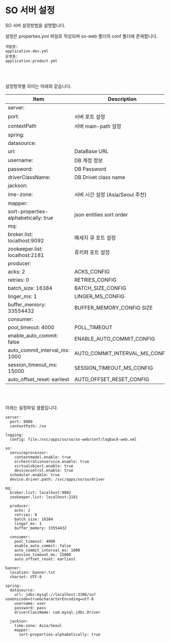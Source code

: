 # SO 서버 설정

SO 서버 설정방법을 설명합니다.

설정은 properties.yml 파일로 작성되며 so-web 폴더의 conf 폴더에 존재합니다.

```
개발용:
application-dev.yml
운영용:
application-product.yml
```
<br>
<br>

설정항목별 의미는 아래와 같습니다.


Item              | Description
----------------- | --------------------------
server: | 
port:        | 서버 포트 설정 
contextPath  | 서버 main-path 설정 
spring: | 
datasource: | 
url:      | DataBase URL
username: | DB 계정 정보
password: | DB Password
driverClassName: | DB Drivet class name
jackson: | 
ime-zone: | 서버 시간 설정 (Asia/Seoul 추천)
mapper: | 
sort-properties-alphabetically: true | json entities sort order
mq: | 
broker.list: localhost:9092 | 메세지 큐 포트 설정 
zookeeper.list: localhost:2181 | 쥬키퍼 포트 설정 
producer: | 
acks: 2	| ACKS_CONFIG
retries: 0	| RETRIES_CONFIG
batch_size: 16384 | BATCH_SIZE_CONFIG
linger_ms: 1 | LINGER_MS_CONFIG
buffer_memory: 33554432 | BUFFER_MEMORY_CONFIG SIZE
consumer: | 
pool_timeout: 4000 | POLL_TIMEOUT
enable_auto_commit: false | ENABLE_AUTO_COMMIT_CONFIG
auto_commit_interval_ms: 1000 | AUTO_COMMIT_INTERVAL_MS_CONFIG
session_timeout_ms: 15000 | SESSION_TIMEOUT_MS_CONFIG
auto_offset_reset: earliest | AUTO_OFFSET_RESET_CONFIG
	  
<br>
<br>

아래는 설정파일 샘플입니다.

```
server:
  port: 8080
  contextPath: /so

logging:
  config: file:/svc/apps/so/so/so-web/conf/logback-web.xml

so:
  serviceprocessor:
    contextmodel.enable: true
    orchestrationservice.enable: true
    virtualobject.enable: true
    devicecontrol.enable: true
  scheduler.enable: true
  device.driver.path: /svc/apps/so/so/driver

mq:
  broker.list: localhost:9092
  zookeeper.list: localhost:2181

  producer:
    acks: 2
    retries: 0
    batch_size: 16384
    linger_ms: 1
    buffer_memory: 33554432

  consumer:
    pool_timeout: 4000
    enable_auto_commit: false
    auto_commit_interval_ms: 1000
    session_timeout_ms: 15000
    auto_offset_reset: earliest

banner:
  location: banner.txt
  charset: UTF-8
  
spring:
  datasource:
    url: jdbc:mysql://localhost:3306/so?useUnicode=true&characterEncoding=utf-8
    username: user
    password: pass
    driverClassName: com.mysql.jdbc.Driver

  jackson:
    time-zone: Asia/Seoul
    mapper:
      sort-properties-alphabetically: true
```

<br>
<br>
